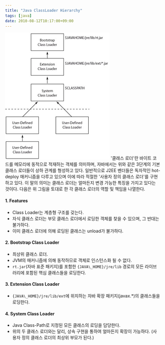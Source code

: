 ```yaml
---
title: "Java ClassLoader Hierarchy"
tags: [java]
date: 2010-08-12T10:17:00+09:00
---
```


![Java Class Loader](/assets/image/java-class-loader.jpg)
'클래스 로더'란 바이트 코드를 메모리에 동적으로 적재하는 객체를 의미하며, 자바에서는 위와 같은 3단계의 기본 클래스 로더들이 상하 관계를 형성하고 있다. 일반적으로 J2EE 벤더들은 독자적인 hot-deploy 매커니즘을 다루고 있으며 이에 따라 적절한 '사용자 정의 클래스 로더'를 구현하고 있다. 이 말의 의미는 클래스 로더는 얼마든지 변경 가능한 특징을 가지고 있다는 것이다. 다음은 위 그림을 토대로 한 각 클래스 로더의 역할 및 책임을 나열한다.

#### **1. Features**

- Class Loader는 계층형 구조를 갖는다.
- 자식 클래스 로더는 부모 클래스 로더에서 로딩한 객체를 찾을 수 있으며, 그 반대는 불가하다.
- 이미 클래스 로더에 의해 로딩된 클래스는 unload가 불가하다.

  

#### **2. Bootstrap Class Loader**

- 최상위 클래스 로더.
- JVM의 매커니즘에 의해 동작하므로 객체로 인스턴스화 될 수 없다.
- `rt.jar`(자바 표준 패키지)를 포함한 `{JAVA\_HOME}/jre/lib` 경로의 모든 라이브러리에 포함된 핵심 클래스들을 로딩한다.

  

#### **3. Extension Class Loader**

- `{JAVA\_HOME}/jre/lib/ext`에 위치하는 자바 확장 패키지(javax.\*)의 클래스들을 로딩한다.

  

#### **4. System Class Loader**

- Java Class-Path로 지정된 모든 클래스의 로딩을 담당한다.
- 위의 두 클래스 로더와는 달리, 상속 구현을 통하여 얼마든지 확장이 가능하다. (사용자 정의 클래스 로더의 최상위 부모가 된다.)

